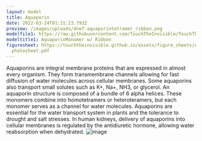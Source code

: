 ```yaml
---
layout: model
title: Aquaporin
date: 2022-03-24T01:31:23.793Z
preview: /images/uploads/4nef-aquaporintetramer_ribbon.png
modelfile1: https://raw.githubusercontent.com/TouchTheInvisible/TouchTheInvisible.github.io/master/assets/models/4NEF-Aquaporin/4NEF-AquaporinMonomer_Ribbon.dae
modeltitle1: AquaporinMonomer w/ Ribbon
figuresheet: https://touchtheinvisible.github.io/assets/figure_sheets/Aquaporin
  photosheet.pdf
---
```

Aquaporins are integral membrane proteins that are expressed in almost every organism. They form transmembrane channels allowing for fast diffusion of water molecules across cellular membranes. Some aquaporins also transport small solutes such as K+, Na+, NH3, or glycerol. An aquaporin structure is composed of a bundle of 6 alpha helices. These monomers combine into homotetramers or heteroteramers, but each monomer serves as a channel for water molecules. Aquaporins are essential for the water transport system in plants and the tolerance to drought and salt stresses. In human kidneys, delivery of aquaporins into cellular membranes is regulated by the antidiuretic hormone, allowing water reabsorption when dehydrated. ![image](https://user-images.githubusercontent.com/94339805/161874520-0310669a-1ed7-4466-b7e7-58d3ef505e01.png)

